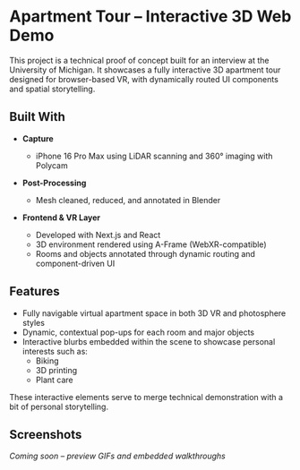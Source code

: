 # Apartment Tour – Interactive 3D Web Demo

This project is a technical proof of concept built for an interview at the University of Michigan. It showcases a fully interactive 3D apartment tour designed for browser-based VR, with dynamically routed UI components and spatial storytelling.

## Built With

- **Capture**  
  - iPhone 16 Pro Max using LiDAR scanning and 360° imaging with Polycam

- **Post-Processing**  
  - Mesh cleaned, reduced, and annotated in Blender

- **Frontend & VR Layer**  
  - Developed with Next.js and React  
  - 3D environment rendered using A-Frame (WebXR-compatible)  
  - Rooms and objects annotated through dynamic routing and component-driven UI

## Features

- Fully navigable virtual apartment space in both 3D VR and photosphere styles
- Dynamic, contextual pop-ups for each room and major objects
- Interactive blurbs embedded within the scene to showcase personal interests such as:
  - Biking
  - 3D printing
  - Plant care

These interactive elements serve to merge technical demonstration with a bit of personal storytelling.

## Screenshots

*Coming soon – preview GIFs and embedded walkthroughs*
